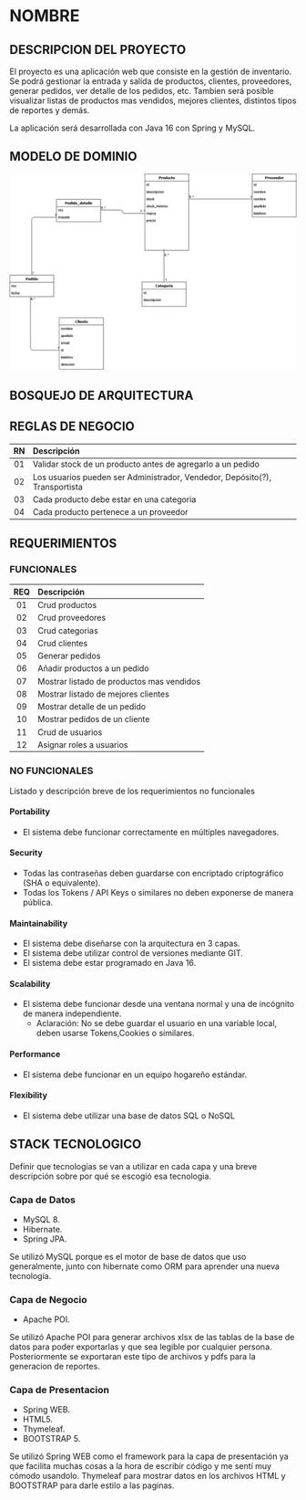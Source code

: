 # NOMBRE

## DESCRIPCION DEL PROYECTO
El proyecto es una aplicación web que consiste en la gestión de inventario. Se podrá gestionar la entrada y salida de productos, clientes, proveedores, generar pedidos, ver detalle de los pedidos, etc. Tambien será posible visualizar listas de productos mas vendidos, mejores clientes, distintos tipos de reportes y demás.

La  aplicación será desarrollada con Java 16 con Spring y MySQL.

## MODELO DE DOMINIO

![modelo-de-dominio](docs/modelo-de-dominio.png)

## BOSQUEJO DE ARQUITECTURA

## REGLAS DE NEGOCIO

|  RN   | Descripción                                                                 |
| :---: | :-------------------------------------------------------------------------- |
|  01   | Validar stock de un producto antes de agregarlo a un pedido                 |
|  02   | Los usuarios pueden ser Administrador, Vendedor, Depósito(?), Transportista |
|  03   | Cada producto debe estar en una categoria                                   |
|  04   | Cada producto pertenece a un proveedor                                      |

## REQUERIMIENTOS

### FUNCIONALES

|  REQ  | Descripción                               |
| :---: | :---------------------------------------- |
|  01   | Crud productos                            |
|  02   | Crud proveedores                          |
|  03   | Crud categorias                           |
|  04   | Crud clientes                             |
|  05   | Generar pedidos                           |
|  06   | Añadir productos a un pedido              |
|  07   | Mostrar listado de productos mas vendidos |
|  08   | Mostrar listado de mejores clientes       |
|  09   | Mostrar detalle de un pedido              |
|  10   | Mostrar pedidos de un cliente             |
|  11   | Crud de usuarios                          |
|  12   | Asignar roles a usuarios                  |

### NO FUNCIONALES

Listado y descripción breve de los requerimientos no funcionales

#### Portability

- El sistema debe funcionar correctamente en múltiples navegadores.

#### Security

- Todas las contraseñas deben guardarse con encriptado criptográfico (SHA o equivalente).
- Todas los Tokens / API Keys o similares no deben exponerse de manera pública.

#### Maintainability

- El sistema debe diseñarse con la arquitectura en 3 capas.
- El sistema debe utilizar control de versiones mediante GIT.
- El sistema debe estar programado en Java 16.

#### Scalability

- El sistema debe funcionar desde una ventana normal y una de incógnito de manera independiente.
  - Aclaración: No se debe guardar el usuario en una variable local, deben usarse Tokens,Cookies o similares.

#### Performance

- El sistema debe funcionar en un equipo hogareño estándar.

#### Flexibility

- El sistema debe utilizar una base de datos SQL o NoSQL


## STACK TECNOLOGICO

Definir que tecnologías se van a utilizar en cada capa y una breve descripción sobre por qué se escogió esa tecnologia.

### Capa de Datos

- MySQL 8.
- Hibernate.
- Spring JPA.

Se utilizó MySQL porque es el motor de base de datos que uso generalmente, junto con hibernate como ORM para aprender una nueva tecnología.

### Capa de Negocio

- Apache POI.

Se utilizó Apache POI para generar archivos xlsx de las tablas de la base de datos para poder exportarlas y que sea legible por cualquier persona. Posteriormente se exportaran este tipo de archivos y pdfs para la generacion de reportes.

### Capa de Presentacion

- Spring WEB.
- HTML5.
- Thymeleaf.
- BOOTSTRAP 5.

Se utilizó Spring WEB como el framework para la capa de presentación ya que facilita muchas cosas a la hora de escribir código y me sentí muy cómodo usandolo. Thymeleaf para mostrar datos en los archivos HTML y BOOTSTRAP para darle estilo a las paginas. 